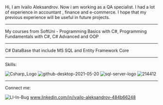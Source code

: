 Hi, I am Ivailo Aleksandrov. Now i am working as a QA specialist. I had a lot of experience in accountant , finance and e-commerce. I hope that 
my previous experience will be useful in future projects.
- - - - - - - - - - - - - - - - - - - - - - - - - - - - - - - - - - - - - - - - - - - 
My courses from SoftUni - Programming Basics with C#, Programming Fundamentals with C#, C# Advanced and OOP
- - - - - - - - - - - - - - - - - - - - - - - - - - - - - - - - - - - - - - - - - - - 
C# DataBase that include MS SQL and Entity Framework Core
- - - - - - - - - - - - - - - - - - - - - - - - - - - - - - - - - - - - - - - - - - - 

Skills:

![Csharp_Logo](https://user-images.githubusercontent.com/110155667/212262873-55d61e62-797c-4f54-b0b5-9d4d67a82d96.png)
![github-desktop-2021-05-20](https://user-images.githubusercontent.com/110155667/212262887-498ecffc-946e-412f-b51d-0d264c2ef31d.png)
![sql-server-logo](https://user-images.githubusercontent.com/110155667/212263117-6109d79e-8ebf-4088-812c-05f32d9aafa9.png)
![214412](https://user-images.githubusercontent.com/110155667/212263789-f130824d-df9b-4250-8b79-9b720fa048c2.png)

- - - - - - - - - - - - - - - - - - - - - - - - - - - - - - - - - - - - - - - - - - - 
Connect me:

![LI-In-Bug](https://user-images.githubusercontent.com/110155667/212267714-624bcfc0-8fb7-4839-8a82-c86c16f6c32c.png)
www.linkedin.com/in/ivailo-aleksandrov-484b66248
